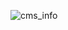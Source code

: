 ![cms_info](https://user-images.githubusercontent.com/56057474/152975809-c57f0431-7b50-4ad7-8cf4-8bb8d7e00c44.png)

